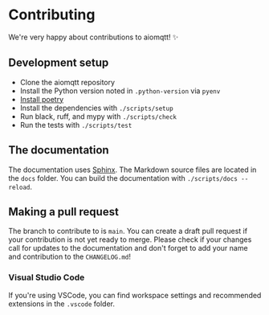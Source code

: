 # Contributing

We're very happy about contributions to aiomqtt! ✨

## Development setup

- Clone the aiomqtt repository
- Install the Python version noted in `.python-version` via `pyenv`
- [Install poetry](https://python-poetry.org/docs/#installation)
- Install the dependencies with `./scripts/setup`
- Run black, ruff, and mypy with `./scripts/check`
- Run the tests with `./scripts/test`

## The documentation

The documentation uses [Sphinx](https://www.sphinx-doc.org/en/master/). The Markdown source files are located in the `docs` folder. You can build the documentation with `./scripts/docs --reload`.

## Making a pull request

The branch to contribute to is `main`. You can create a draft pull request if your contribution is not yet ready to merge. Please check if your changes call for updates to the documentation and don't forget to add your name and contribution to the `CHANGELOG.md`!

### Visual Studio Code

If you're using VSCode, you can find workspace settings and recommended extensions in the `.vscode` folder.
